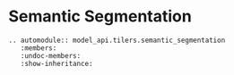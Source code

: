 # Semantic Segmentation

```{eval-rst}
.. automodule:: model_api.tilers.semantic_segmentation
   :members:
   :undoc-members:
   :show-inheritance:
```
